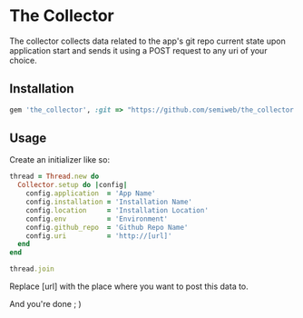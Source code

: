 The Collector
====================

The collector collects data related to the app's git repo current state upon application start and sends it using a POST request to any uri of your choice.

## Installation

```ruby
gem 'the_collector', :git => "https://github.com/semiweb/the_collector.git"
```

## Usage

Create an initializer like so:

```ruby
thread = Thread.new do
  Collector.setup do |config|
    config.application  = 'App Name'
    config.installation = 'Installation Name'
    config.location     = 'Installation Location'
    config.env          = 'Environment'
    config.github_repo  = 'Github Repo Name'
    config.uri          = 'http://[url]'
  end
end

thread.join
```

Replace [url] with the place where you want to post this data to.

And you're done ; )
